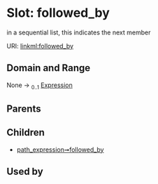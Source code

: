 
# Slot: followed_by


in a sequential list, this indicates the next member

URI: [linkml:followed_by](https://w3id.org/linkml/followed_by)


## Domain and Range

None &#8594;  <sub>0..1</sub> [Expression](Expression.md)

## Parents


## Children

 *  [path_expression➞followed_by](path_expression_followed_by.md)

## Used by

